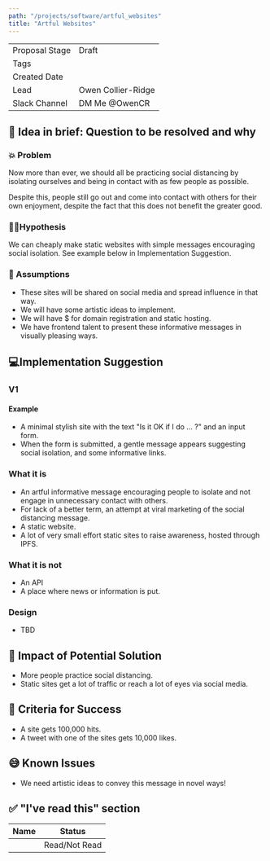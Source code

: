 ```yaml
---
path: "/projects/software/artful_websites"
title: "Artful Websites"
---
```


| | |
|-|-|
| Proposal Stage |  Draft    |
| Tags           |      |
| Created Date   |      |
| Lead           |  Owen Collier-Ridge    |
| Slack Channel  |   DM Me @OwenCR  |

## 📃 Idea in brief: Question to be resolved and why

### 💥 Problem

Now more than ever, we should all be practicing social distancing by isolating ourselves and being in contact with as few people as possible.

Despite this, people still go out and come into contact with others for their own enjoyment, despite the fact that this does not benefit the greater good.

### 👨‍🔬Hypothesis

We can cheaply make static websites with simple messages encouraging social isolation. See example below in Implementation Suggestion.



### 🤔 Assumptions
- These sites will be shared on social media and spread influence in that way.
- We will have some artistic ideas to implement.
- We will have $ for domain registration and static hosting.
- We have frontend talent to present these informative messages in visually pleasing ways.

## 💻Implementation Suggestion

### V1
#### Example
- A minimal stylish site with the text "Is it OK if I do ... ?" and an input form.
- When the form is submitted, a gentle message appears suggesting social isolation, and some informative links.

### What it is
- An artful informative message encouraging people to isolate and not engage in unnecessary contact with others.
- For lack of a better term, an attempt at viral marketing of the social distancing message.
- A static website.
- A lot of very small effort static sites to raise awareness, hosted through IPFS.


### What it is not
- An API
- A place where news or information is put.
### Design
- TBD
## 💪 Impact of Potential Solution
- More people practice social distancing.
- Static sites get a lot of traffic or reach a lot of eyes via social media.

## 🙌 Criteria for Success
- A site gets 100,000 hits.
- A tweet with one of the sites gets 10,000 likes.
## 😅 Known Issues
- We need artistic ideas to convey this message in novel ways!
## ✅ "I've read this" section

| Name | Status |
|-|-|
|  |  Read/Not Read    |
